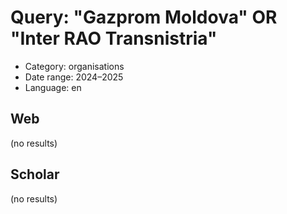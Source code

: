 # Query: "Gazprom Moldova" OR "Inter RAO Transnistria"
- Category: organisations
- Date range: 2024–2025
- Language: en

## Web

(no results)

## Scholar

(no results)

